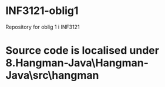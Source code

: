 # INF3121-oblig1
Repository for oblig 1 i INF3121

# Source code is localised under 8.Hangman-Java\Hangman-Java\src\hangman